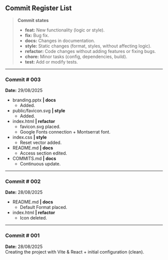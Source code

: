 ## Commit Register List

> **Commit states**
> - **feat:** New functionality (logic or style).
> - **fix:** Bug fix.
> - **docs:** Changes in documentation.
> - **style:** Static changes (format, styles, without affecting logic).
> - **refactor:** Code changes without adding features or fixing bugs.
> - **chore:** Minor tasks (config, dependencies, build).
> - **test:** Add or modify tests.


---

### Commit # 003
**Date:** 29/08/2025 
- branding.pptx **| docs**
    - Added.
- public/favicon.svg **| style**
    - Added.
- index.html **| refactor**
    - favicon.svg placed.
    - Google Fonts connection + Montserrat font.
- index.css **| style**
    - Reset vector added.
- README.md **| docs**
    - Access section edited.
- COMMITS.md **| docs**
    - Continuous update.

---

### Commit # 002
**Date:** 28/08/2025 
- README.md **| docs**
    - Default Format placed.
- index.html **| refactor**
    - Icon deleted.

---

### Commit # 001
**Date:** 28/08/2025  
Creating the project with Vite & React + initial configuration (clean).
